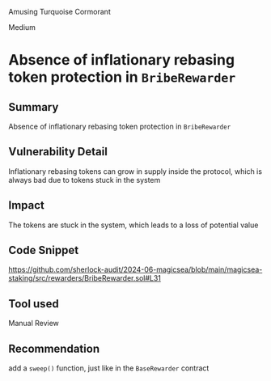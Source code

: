 Amusing Turquoise Cormorant

Medium

# Absence of inflationary rebasing token protection in `BribeRewarder`

## Summary
Absence of inflationary rebasing token protection in `BribeRewarder`
## Vulnerability Detail
Inflationary rebasing tokens can grow in supply inside the protocol, which is always bad due to tokens stuck in the system
## Impact
The tokens are stuck in the system, which leads to a loss of potential value 
## Code Snippet
https://github.com/sherlock-audit/2024-06-magicsea/blob/main/magicsea-staking/src/rewarders/BribeRewarder.sol#L31
## Tool used

Manual Review

## Recommendation
add a `sweep()` function, just like in the `BaseRewarder` contract
